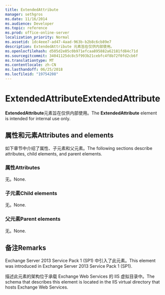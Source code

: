```yaml
---
title: ExtendedAttribute
manager: sethgros
ms.date: 11/16/2014
ms.audience: Developer
ms.topic: reference
ms.prod: office-online-server
localization_priority: Normal
ms.assetid: 1dc4eee7-ad47-4aad-963b-b2b8c6cb89e7
description: ExtendedAttribute 元素旨在仅供内部使用。
ms.openlocfilehash: d505d2e05c0b971efcaa895882a62181fd84c71d
ms.sourcegitcommit: 34041125dc8c5f993b21cebfc4f8b72f0fd2cb6f
ms.translationtype: MT
ms.contentlocale: zh-CN
ms.lasthandoff: 06/25/2018
ms.locfileid: "19754208"
---
```

# <a name="extendedattribute"></a><span data-ttu-id="b0075-103">ExtendedAttribute</span><span class="sxs-lookup"><span data-stu-id="b0075-103">ExtendedAttribute</span></span>

<span data-ttu-id="b0075-104">**ExtendedAttribute**元素旨在仅供内部使用。</span><span class="sxs-lookup"><span data-stu-id="b0075-104">The **ExtendedAttribute** element is intended for internal use only.</span></span> 

## <a name="attributes-and-elements"></a><span data-ttu-id="b0075-105">属性和元素</span><span class="sxs-lookup"><span data-stu-id="b0075-105">Attributes and elements</span></span>

<span data-ttu-id="b0075-106">如下章节中介绍了属性、子元素和父元素。</span><span class="sxs-lookup"><span data-stu-id="b0075-106">The following sections describe attributes, child elements, and parent elements.</span></span>
  
### <a name="attributes"></a><span data-ttu-id="b0075-107">属性</span><span class="sxs-lookup"><span data-stu-id="b0075-107">Attributes</span></span>

<span data-ttu-id="b0075-108">无。</span><span class="sxs-lookup"><span data-stu-id="b0075-108">None.</span></span>
  
### <a name="child-elements"></a><span data-ttu-id="b0075-109">子元素</span><span class="sxs-lookup"><span data-stu-id="b0075-109">Child elements</span></span>

<span data-ttu-id="b0075-110">无。</span><span class="sxs-lookup"><span data-stu-id="b0075-110">None.</span></span>
  
### <a name="parent-elements"></a><span data-ttu-id="b0075-111">父元素</span><span class="sxs-lookup"><span data-stu-id="b0075-111">Parent elements</span></span>

<span data-ttu-id="b0075-112">无。</span><span class="sxs-lookup"><span data-stu-id="b0075-112">None.</span></span>
  
## <a name="remarks"></a><span data-ttu-id="b0075-113">备注</span><span class="sxs-lookup"><span data-stu-id="b0075-113">Remarks</span></span>

<span data-ttu-id="b0075-114">Exchange Server 2013 Service Pack 1 (SP1) 中引入了此元素。</span><span class="sxs-lookup"><span data-stu-id="b0075-114">This element was introduced in Exchange Server 2013 Service Pack 1 (SP1).</span></span>
  
<span data-ttu-id="b0075-115">描述此元素的架构位于承载 Exchange Web Services 的 IIS 虚拟目录中。</span><span class="sxs-lookup"><span data-stu-id="b0075-115">The schema that describes this element is located in the IIS virtual directory that hosts Exchange Web Services.</span></span>
  


